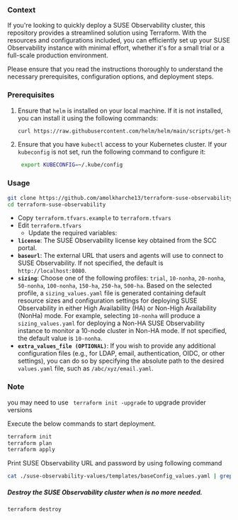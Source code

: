 ### Context
If you're looking to quickly deploy a SUSE Observability cluster, this repository provides a streamlined solution using Terraform. 
With the resources and configurations included, you can efficiently set up your SUSE Observability instance with minimal effort, whether it's for a small trial or a full-scale production environment.

Please ensure that you read the instructions thoroughly to understand the necessary prerequisites, configuration options, and deployment steps. 

### Prerequisites

1. Ensure that `helm` is installed on your local machine. If it is not installed, you can install it using the following commands:
    ```bash
    curl https://raw.githubusercontent.com/helm/helm/main/scripts/get-helm-3 | bash
    ```

2. Ensure that you have `kubectl` access to your Kubernetes cluster. If your `kubeconfig` is not set, run the following command to configure it:
    ```bash
     export KUBECONFIG=~/.kube/config
    ```

### Usage

```bash
git clone https://github.com/amolkharche13/terraform-suse-observability.git
cd terraform-suse-observability
```

- Copy `terraform.tfvars.example` to `terraform.tfvars`
- Edit `terraform.tfvars`
  - Update the required variables:
- **`license`**: The SUSE Observability license key obtained from the SCC portal.
- **`baseurl`**: The external URL that users and agents will use to connect to SUSE Observability. If not specified, the default is `http://localhost:8080`.
- **`sizing`**: Choose one of the following profiles: `trial`, `10-nonha`, `20-nonha`, `50-nonha`, `100-nonha`, `150-ha`, `250-ha`, `500-ha`. Based on the selected profile, a `sizing_values.yaml` file is generated containing default resource sizes and configuration settings for deploying SUSE Observability in either High Availability (HA) or Non-High Availability (NonHa) mode. For example, selecting `10-nonha` will produce a `sizing_values.yaml` for deploying a Non-HA SUSE Observability instance to monitor a 10-node cluster in Non-HA mode. If not specified, the default value is `10-nonha`.
- **`extra_values_file (OPTIONAL)`**: If you wish to provide any additional configuration files (e.g., for LDAP, email, authentication, OIDC, or other settings), you can do so by specifying the absolute path to the desired `values.yaml` file, such as `/abc/xyz/email.yaml`.


### Note
you may need to use ` terraform init -upgrade` to upgrade provider versions

Execute the below commands to start deployment.

```bash
terraform init
terraform plan
terraform apply
```
Print SUSE Observability URL and password by using following command
  ```bash
  cat ./suse-observability-values/templates/baseConfig_values.yaml | grep -E 'baseUrl|admin pa' | sed -nE 's/.*http/suse-observability external URL: http/p; s/.*password is: /admin password: /p'
  ```
##### Destroy the SUSE Observability cluster when is no more needed.
```bash
terraform destroy
```
